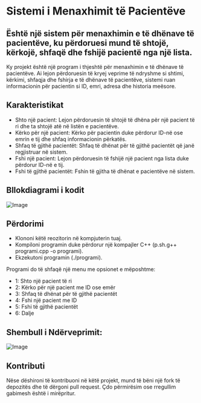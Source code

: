 # Sistemi i Menaxhimit të Pacientëve

## Është një sistem për menaxhimin e të dhënave të pacientëve, ku përdoruesi mund të shtojë, kërkojë, shfaqë dhe fshijë pacientë nga një lista.

Ky projekt është një program i thjeshtë për menaxhimin e të dhënave të pacientëve. Ai lejon përdoruesin të kryej veprime të ndryshme si shtimi, kërkimi, shfaqja dhe fshirja e të dhënave të pacientëve, sistemi ruan informacionin për pacientin si ID, emri, adresa dhe historia meësore.

## Karakteristikat

* Shto një pacient: Lejon përdoruesin të shtojë të dhëna për një pacient të ri dhe ta shtojë atë në listën e pacientëve.
* Kërko për një pacient: Kërko për pacientin duke përdorur ID-në ose emrin e tij dhe shfaq informacionin përkatës.
* Shfaq të gjithë pacientët: Shfaq të dhënat për të gjithë pacientët që janë regjistruar në sistem.
* Fshi një pacient: Lejon përdoruesin të fshijë një pacient nga lista duke përdorur ID-në e tij.
* Fshi të gjithë pacientët: Fshin të gjitha të dhënat e pacientëve në sistem.

## Bllokdiagrami i kodit

![Image](https://github.com/user-attachments/assets/c8909fb8-f35c-4767-a6fd-ab972864fb35)

## Përdorimi

* Klononi këtë reozitorin në kompjuterin tuaj.
* Kompiloni programin duke përdorur një kompajler C++ (p.sh.g++ programi.cpp -o programi).
* Ekzekutoni programin (./programi).

Programi do të shfaqë një menu me opsionet e mëposhtme:

- 1: Shto një pacient të ri
- 2: Kërko për një pacient me ID ose emër
- 3: Shfaq të dhënat për të gjithë pacientët
- 4: Fshi një pacient me ID
- 5: Fshi të gjithë pacientët
- 6: Dalje

## Shembull i Ndërveprimit:

![Image](https://github.com/user-attachments/assets/2b39a9f1-7b49-4cb6-8531-28c7e8261930)

## Kontributi

Nëse dëshironi të kontribuoni në këtë projekt, mund të bëni një fork të depozitës dhe të dërgoni pull request. Çdo përmirësim ose rregullim gabimesh është i mirëpritur.
